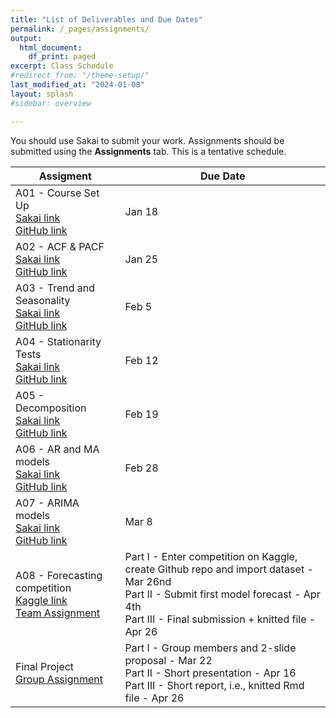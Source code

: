 ```yaml
---
title: "List of Deliverables and Due Dates"
permalink: /_pages/assignments/
output:
  html_document:
    df_print: paged
excerpt: Class Schedule
#redirect_from: "/theme-setup/"
last_modified_at: "2024-01-08"
layout: splash
#sidebar: overview

---
```


You should use Sakai to submit your work. Assignments should be submitted using the **Assignments** tab. This is a tentative schedule. <br>

| Assigment | Due Date |
|------------------|-------------------|
| A01 - Course Set Up <br> [Sakai link](https://sakai.duke.edu/portal/site/416faae2-12d5-4239-842a-189af80fe042/tool/e15afd39-93d9-43f5-8127-10c686e97b84?panel=Main) <br> [GitHub link](https://github.com/ENV797/TSA_Sp24/blob/main/Assignments/TSA_A01_Sp24.Rmd) | Jan 18 |
| A02 - ACF & PACF <br> [Sakai link](https://sakai.duke.edu/portal/site/416faae2-12d5-4239-842a-189af80fe042/tool/e15afd39-93d9-43f5-8127-10c686e97b84?panel=Main) <br> [GitHub link](https://github.com/ENV797/TSA_Sp24/blob/main/Assignments/TSA_A02_Sp24.Rmd) | Jan 25 |
| A03 - Trend and Seasonality <br> [Sakai link](https://sakai.duke.edu/portal/site/416faae2-12d5-4239-842a-189af80fe042/tool/e15afd39-93d9-43f5-8127-10c686e97b84?panel=Main) <br> [GitHub link](https://github.com/ENV797/TSA_Sp24/blob/main/Assignments/TSA_A03_Sp24.Rmd) | Feb 5 |
| A04 - Stationarity Tests <br> [Sakai link](https://sakai.duke.edu/portal/site/416faae2-12d5-4239-842a-189af80fe042/tool/e15afd39-93d9-43f5-8127-10c686e97b84?panel=Main) <br> [GitHub link](https://github.com/ENV797/TSA_Sp24/blob/main/Assignments/TSA_A04_Sp24.Rmd) | Feb 12 |
| A05 - Decomposition <br> [Sakai link](https://sakai.duke.edu/portal/site/416faae2-12d5-4239-842a-189af80fe042/tool/e15afd39-93d9-43f5-8127-10c686e97b84?panel=Main) <br> [GitHub link](https://github.com/ENV797/TSA_Sp24/blob/main/Assignments/TSA_A05_Sp24.Rmd) | Feb 19 |
| A06 - AR and MA models <br> [Sakai link](https://sakai.duke.edu/portal/site/416faae2-12d5-4239-842a-189af80fe042/tool/e15afd39-93d9-43f5-8127-10c686e97b84?panel=Main) <br> [GitHub link](https://github.com/ENV797/TSA_Sp24/blob/main/Assignments/TSA_A06_Sp24.Rmd) | Feb 28 |
| A07 - ARIMA models <br> [Sakai link](https://sakai.duke.edu/portal/site/416faae2-12d5-4239-842a-189af80fe042/tool/e15afd39-93d9-43f5-8127-10c686e97b84?panel=Main) <br> [GitHub link](https://github.com/ENV797/TSA_Sp24/blob/main/Assignments/TSA_A07_Sp24.Rmd) | Mar 8 |
| A08 - Forecasting competition <br> [Kaggle link](https://www.kaggle.com/competitions/tsa-s24-competition/) <br> [Team Assignment](/docs/assets/TSA_Competition_Groups.png)| Part I - Enter competition on Kaggle, create Github repo and import dataset - Mar 26nd <br> Part II - Submit first model forecast - Apr 4th <br> Part III - Final submission + knitted file - Apr 26 |
| Final Project <br> [Group Assignment](https://docs.google.com/spreadsheets/d/1MvtPUzjDe5-KODwCdu3EMxqmhaUSDsfoe6G5gyFvp2k/edit?usp=sharing)| Part I - Group members and 2-slide proposal - Mar 22 <br> Part II - Short presentation - Apr 16 <br> Part III - Short report, i.e., knitted Rmd file - Apr 26 | 

<!-- 



-->
